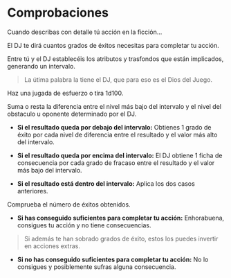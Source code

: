 
Comprobaciones
==============

Cuando describas con detalle tú acción en la ficción...

El DJ te dirá cuantos grados de éxitos necesitas para completar tu acción.

Entre tú y el DJ establecéis los atributos y trasfondos que están implicados, generando un intervalo.
> La útima palabra la tiene el DJ, que para eso es el Dios del Juego.

Haz una jugada de esfuerzo o tira 1d100.

Suma o resta la diferencia entre el nivel más bajo del intervalo y el nivel del obstaculo u oponente determinado por el DJ.

- **Si el resultado queda por debajo del intervalo:** Obtienes 1 grado de éxito por cada nivel de diferencia entre el resultado y el valor más alto del intervalo.

- **Si el resultado queda por encima del intervalo:** El DJ obtiene 1 ficha de consecuencia por cada grado de fracaso entre el resultado y el valor más bajo del intervalo.

- **Si el resultado está dentro del intervalo:** Aplica los dos casos anteriores.

Comprueba el número de éxitos obtenidos.

- **Si has conseguido suficientes para completar tu acción:** Enhorabuena, consigues tu acción y no tiene consecuencias.
> Si además te han sobrado grados de éxito, estos los puedes invertir en acciones extras.

- **Si no has conseguido suficientes para completar tu acción:** No lo consigues y posiblemente sufras alguna consecuencia.
